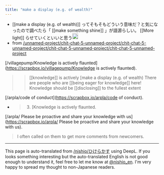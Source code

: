 ```yaml
---
title: "make a display (e.g. of wealth)"
---
```


- [[make a display (e.g. of wealth)]] ってそもそもどういう意味だ？と気になったので調べたら「 [[make something shine]] 」が語源らしい。 [[More light]] らせていくといいと思う<img src='https://scrapbox.io/api/pages/unnamed-project/nishio/icon' alt='/unnamed-project/nishio.icon' height="19.5"/>
- from [/unnamed-project/chit-chat-5-unnamed-project/chit-chat-5-unnamed-project/chit-chat-5-unnamed-project/chit-chat-5-unnamed-project](https://scrapbox.io/unnamed-project/chit-chat-5-unnamed-project/chit-chat-5-unnamed-project/chit-chat-5-unnamed-project/chit-chat-5-unnamed-project)

[/villagepump/Knowledge is actively flaunted](https://scrapbox.io/villagepump/Knowledge is actively flaunted).
>  > [[knowledge]] is actively [make a display (e.g. of wealth)
>  >There are people who are [[being eager for knowledge]] here!
>  >Knowledge should be [[disclosing]] to the fullest extent

[/arpla/code of conduct](https://scrapbox.io/arpla/code of conduct).
- > 3. [Knowledge is actively flaunted.

[/arpla/ Please be proactive and share your knowledge with us](https://scrapbox.io/arpla/ Please be proactive and share your knowledge with us).
> I often called on them to get more comments from newcomers.

---
This page is auto-translated from [/nishio/ひけらかす](https://scrapbox.io/nishio/ひけらかす) using DeepL. If you looks something interesting but the auto-translated English is not good enough to understand it, feel free to let me know at [@nishio_en](https://twitter.com/nishio_en). I'm very happy to spread my thought to non-Japanese readers.